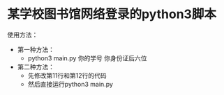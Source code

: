 # 某学校图书馆网络登录的python3脚本



使用方法： 

- 第一种方法：
  - python3 main.py 你的学号 你身份证后六位 
- 第二种方法：
  - 先修改第11行和第12行的代码
  - 然后直接运行python3 main.py